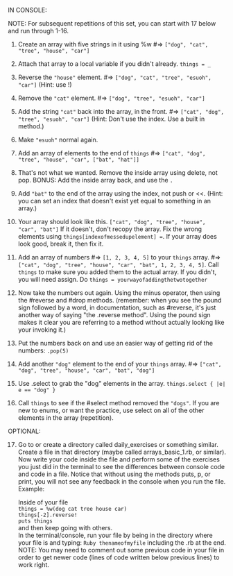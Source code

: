 IN CONSOLE:

NOTE: For subsequent repetitions of this set, you can start with 17 below and run through 1-16.

1. Create an array with five strings in it using %w #=> `["dog", "cat", "tree", "house", "car"]`

2. Attach that array to a local variable if you didn't already. `things = _`

3. Reverse the `"house"` element. #=> `["dog", "cat", "tree", "esuoh", "car"]` (Hint: use !)

4. Remove the `"cat"` element. #=> `["dog", "tree", "esuoh", "car"]` 

5. Add the string `"cat"` back into the array, in the front. #=> `["cat", "dog", "tree", "esuoh", "car"]`
   (Hint: Don't use the index. Use a built in method.)

6. Make `"esuoh"` normal again.

7. Add an array of elements to the end of `things` #=> `["cat", "dog", "tree", "house", "car", ["bat", "hat"]]`

8. That's not what we wanted. Remove the inside array using delete, not pop.
BONUS: Add the inside array back, and use the `.`

9. Add `"bat"` to the end of the array using the index, not push or <<. (Hint: you can set an index that doesn't 
   exist yet equal to something in an array.)

10. Your array should look like this. `["cat", "dog", "tree", "house", "car", "bat"]` If it doesn't,
   don't recopy the array. Fix the wrong elements using `things[indexofmessedupelement] =`. If your array does
   look good, break it, then fix it.

11. Add an array of numbers #=> `[1, 2, 3, 4, 5]` to your `things` array. #=>
    `["cat", "dog", "tree", "house", "car", "bat", 1, 2, 3, 4, 5]`. Call `things` to make sure you added them 
    to the actual array. If you didn't, you will need assign. Do `things = yourwayofaddingthetwotogether`

12. Now take the numbers out again. Using the minus operator, then using the #reverse and #drop methods. (remember: when you 
    see the pound sign followed by a word, in documentation, such as #reverse, it's just another way of saying 
    "the .reverse method". Using the pound sign makes it clear you are referring to a method without actually looking
    like your invoking it.)

13. Put the numbers back on and use an easier way of getting rid of the numbers: `.pop(5)`

14. Add another `"dog"` element to the end of your `things` array. #=>
    `["cat", "dog", "tree", "house", "car", "bat", "dog"]`

15. Use .select to grab the "dog" elements in the array. `things.select { |e| e == "dog" }`

16. Call `things` to see if the #select method removed the `"dogs"`. If you are new to enums, or want the practice, use 
    select on all of the other elements in the array (repetition).

  OPTIONAL:    

17. Go to or create a directory called daily_exercises or something similar. Create a file in that directory
    (maybe called arrays_basic_1.rb, or similar). Now write your code inside the file and perform some of the exercises
    you just did in the terminal to see the differences between console code and code in a file. Notice that without
    using the methods puts, p, or print, you will not see any feedback in the console when you run the file. Example:
    
    Inside of your file <br>
    `things = %w(dog cat tree house car)` <br>
    `things[-2].reverse!` <br>
    `puts things` <br>
    and then keep going with others. <br>
    In the terminal/console, run your file by being in the directory where your file is and typing:
    `Ruby thenameofmyfile` including the .rb at the end.
    NOTE: You may need to comment out some previous code in your file in order to get newer code (lines of code written 
    below previous lines) to work right.
